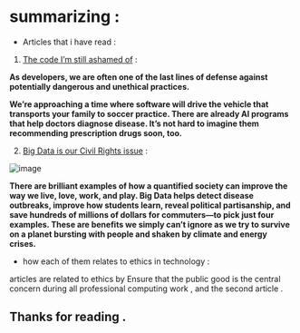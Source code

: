 # summarizing : 

* Articles that i have read : 

1. [The code I’m still ashamed of](https://www.freecodecamp.org/news/the-code-im-still-ashamed-of-e4c021dff55e/)  : 

**As developers, we are often one of the last lines of defense against potentially dangerous and unethical practices.**

**We’re approaching a time where software will drive the vehicle that transports your family to soccer practice. There are already AI programs that help doctors diagnose disease. It’s not hard to imagine them recommending prescription drugs soon, too.**


2. [Big Data is our Civil Rights issue](http://solveforinteresting.com/big-data-is-our-generations-civil-rights-issue-and-we-dont-know-it/)  : 


![image](http://solveforinteresting.com/wp-content/uploads/2012/07/big-data-triangle.png)

**There are brilliant examples of how a quantified society can improve the way we live, love, work, and play. Big Data helps detect disease outbreaks, improve how students learn, reveal political partisanship, and save hundreds of millions of dollars for commuters—to pick just four examples. These are benefits we simply can’t ignore as we try to survive on a planet bursting with people and shaken by climate and energy crises.**

*  how each of them relates to ethics in technology : 


articles are related to ethics by Ensure that the public good is the central concern during all professional computing work , and the second article  .



## Thanks for reading . 




